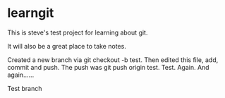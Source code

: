learngit
========
This is steve's test project for learning about git.

It will also be a great place to take notes.

Created a new branch via git checkout -b test.  Then edited this file, add, commit and push. The push was git push origin test.
Test. Again. And again......

Test branch
